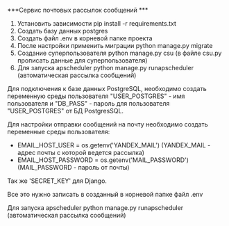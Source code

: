 ***Сервис почтовых рассылок сообщений ***

1) Установить зависимости pip install -r requirements.txt
2) Создать базу данных postgres
3) Создать файл .env в корневой папке проекта
4) После настройки применить миграции python manage.py migrate
5) Создание суперпользователя python manage.py csu (в файле csu.py прописать данные для суперпользователя)
6) Для запуска apscheduler  python manage.py runapscheduler (автоматическая рассылка сообщений)

Для подключения к базе данных PostgreSQL, необходимо создать переменную среды пользователя "USER_POSTGRES" - имя
пользователя и "DB_PASS" - пароль для
пользователя "USER_POSTGRES" от БД PostgresSQL.

Для настройки отправки сообщений на почту необходимо создать переменные среды пользователя:

* EMAIL_HOST_USER = os.getenv('YANDEX_MAIL') (YANDEX_MAIL - адрес почты с которой ведется рассылка)
* EMAIL_HOST_PASSWORD = os.getenv('MAIL_PASSWORD') (MAIL_PASSWORD - пароль от почты)

Так же 'SECRET_KEY' для Django. 

Все это нужно записать в созданный в корневой папке файл .env

Для запуска apscheduler  python manage.py runapscheduler (автоматическая рассылка сообщений)

